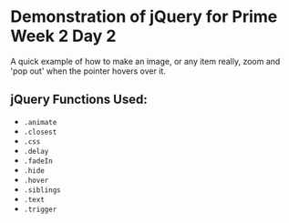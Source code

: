 # Demonstration of jQuery for Prime Week 2 Day 2

A quick example of how to make an image, or any item really, zoom and 'pop out' when the pointer hovers over it.

## jQuery Functions Used:
- `.animate`
- `.closest`
- `.css`
- `.delay`
- `.fadeIn`
- `.hide`
- `.hover`
- `.siblings`
- `.text`
- `.trigger`
